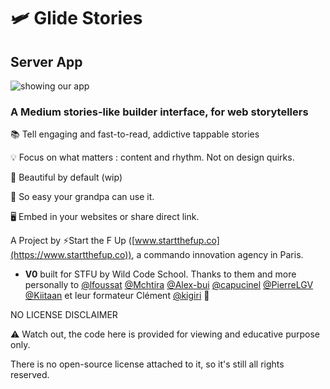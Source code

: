 # 🛩 Glide Stories

## Server App

![showing our app](https://i.imgur.com/RbMqT53.jpg)

### A Medium stories-like builder interface, for web storytellers


  📚 Tell engaging and fast-to-read, addictive tappable stories

  💡 Focus on what matters : content and rhythm. Not on design quirks.

  🌷 Beautiful by default (wip)

  👊 So easy your grandpa can use it.

  🖥 Embed in your websites or share direct link.



A Project by ⚡️Start the F Up ([www.startthefup.co](https://www.startthefup.co)), a commando innovation agency in Paris.


* **V0** built for STFU by Wild Code School. Thanks to them and more personally to [@lfoussat](https://github.com/lfoussat) [@Mchtira](https://github.com/Mchtira) [@Alex-bui](https://github.com/Alex-bui) [@capucinel](https://github.com/capucinel) [@PierreLGV](https://github.com/PierreLGV) [@Kiitaan](https://github.com/Kiitaan) et leur formateur Clément [@kigiri](https://github.com/kigiri) 🙌




NO LICENSE DISCLAIMER

⚠️ Watch out, the code here is provided for viewing and educative purpose only. 

There is no open-source license attached to it, so it's still all rights reserved.
